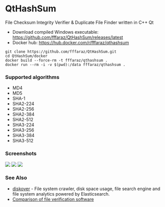 QtHashSum
=========

File Checksum Integrity Verifier & Duplicate File Finder written in C++ Qt

* Download compiled Windows executable: https://github.com/fffaraz/QtHashSum/releases/latest
* Docker hub: https://hub.docker.com/r/fffaraz/qthashsum

```
git clone https://github.com/fffaraz/QtHashSum.git
cd QtHashSum/docker
docker build --force-rm -t fffaraz/qthashsum .
docker run --rm -i -v $(pwd):/data fffaraz/qthashsum .
```

### Supported algorithms

* MD4
* MD5
* SHA-1
* SHA2-224
* SHA2-256
* SHA2-384
* SHA2-512
* SHA3-224
* SHA3-256
* SHA3-384
* SHA3-512

### Screenshots

![](https://github.com/fffaraz/QtHashSum/raw/master/img/sc1.png)
![](https://github.com/fffaraz/QtHashSum/raw/master/img/sc2.png)
![](https://github.com/fffaraz/QtHashSum/raw/master/img/sc3.png)

### See Also

* [diskover](https://github.com/shirosaidev/diskover) - File system crawler, disk space usage, file search engine and file system analytics powered by Elasticsearch.
* [Comparison of file verification software](https://en.wikipedia.org/wiki/Comparison_of_file_verification_software)
